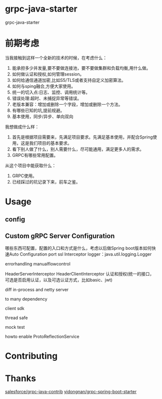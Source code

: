 # grpc-java-starter
grpc-java-starter

# 前期考虑
当我接触到这样一个全新的技术的时候，在考虑什么：
1. 能承担多少并发量,要不要做连接池，要不要做集群和负载均衡,用什么做。
2. 如何做认证和授权,如何管理session。
3. 如何给通信通道加密,比如S5/TLS或者支持自定义加密算法。
4. 如何与sping融合,方便大家使用。
5. 统一的切入点:日志、监控、调用统计等。
6. 错误处理:超时、未捕捉异常等错误。
7. 老版本兼容：增加或删除一个字段，增加或删除一个方法。
8. 有哪些已知的坑,提前规避。
9. 基本使用，同步/异步、单向双向

我想做成什么样：
1. 首先是根据项目需要来，先满足项目要求。先满足基本使用，并配合Spring使用，这是我们项目的基本要求。
2. 看下别人做了什么，别人需要什么，尽可能通用，满足更多人的需求。
3. GRPC有哪些常用配置。

从这个项目中能获取什么：
1. GRPC使用。
2. 已经踩过的坑记录下来，前车之鉴。


# Usage

## config
## Custom gRPC Server Configuration

哪些东西可配置，配置的入口和方式是什么，考虑以后做Spring boot版本如何快速Auto Configuration
port
ssl
Interceptor
logger：java.util.logging.Logger


errorhandling
manualflowcontrol

HeaderServerInterceptor
HeaderClientInterceptor
认证和授权(统一的接口，可选是否启用认证，以及可选认证方式，比如basic、jwt)

diff in-process and netty server

to many dependency

client sdk

thread safe

mock test

howto enable ProtoReflectionService


# Contributing

# Thanks

[salesforce/grpc-java-contrib](https://github.com/salesforce/grpc-java-contrib)
[yidongnan/grpc-spring-boot-starter](https://github.com/yidongnan/grpc-spring-boot-starter)
